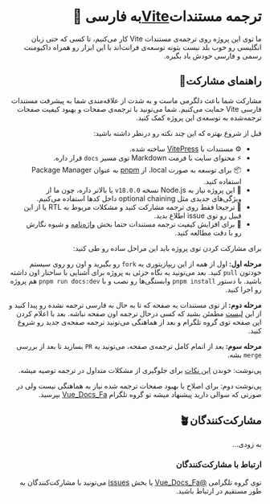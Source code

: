 <h1 dir="rtl" style="display: flex;"> ترجمه مستندات <a href="https://vite.dev" target="_blank">Vite</a> به فارسی 🩷  
</h1>


<p dir="rtl">
ما توی این پروژه روی ترجمه‌ی مستندات Vite کار می‌کنیم، تا کسی که حتی زبان انگلیسی رو خوب بلد نیست بتونه توسعه‌ی فرانت‌اند با این ابزار رو همراه داکیومنت رسمی و فارسی خودش یاد بگیره.
</p>

<h2 dir="rtl">راهنمای مشارکت🌱</h2>

<p dir="rtl">
 مشارکت شما باعث دلگرمی ماست و به شدت از علاقه‌مندی شما به پیشرفت مستندات فارسی Vite حمایت می‌کنیم. شما می‌تونید با ترجمه‌ی صفحات و بهبود کیفیت صفحات ترجمه‌شده به توسعه‌ی این پروژه کمک کنید.
</p>

<p dir="rtl">
قبل از شروع بهتره که این چند نکته رو درنظر داشته باشید:
</p>

<ul dir="rtl">
  <li>⚙️ مستندات با <a href="https://github.com/vuejs/vitepress">VitePress</a> ساخته شده.</li>
  
  <li>⚡ محتوای سایت با فرمت Markdown توی مسیر <code>docs</code> قرار داره.</li>

  <li>📦 برای توسعه به صورت local، از <a href="https://pnpm.io/" target="_blank">pnpm</a> به عنوان Package Manager استفاده کنید.</li>

  <li>🌿 این پروژه نیاز به Node.js نسخه <code>v18.0.0</code> یا بالاتر داره، چون ما از ویژگی‌های جدیدی مثل optional chaining داخل کدها استفاده می‌کنیم.</li>

  <li>🌻 ترجیحا فقط روی ترجمه مشارکت کنید و مشکلات مربوط به RTL یا از این قبیل رو توی issue اطلاع بدید.</li>
  
  <li>🍄 برای افزایش کیفیت ترجمه مستندات حتما بخش <a href="https://github.com/the-pesar/docs-fa/blob/main/GLOSSARY.md">واژه‌نامه</a> و شیوه نگارش رو با دقت مطالعه کنید.</li>
</ul>

<p dir="rtl">
برای مشارکت کردن توی پروژه باید این مراحل ساده رو طی کنید:
</p>

<p dir="rtl">
<strong>مرحله اول: </strong> اول از همه از این ریپازیتوری یه <code>fork</code> رو بگیرید و اون رو روی سیستم خودتون <code>pull</code> کنید. بعد می‌تونید یه نگاه جزئی به پروژه برای آشنایی با ساختار اون داشته باشید. با دستور <code>pnpm install</code> وابستگی‌ها رو نصب و با <code>pnpm run docs:dev</code> هم پروژه رو اجرا کنید.
</p>
  
<p dir="rtl">
<strong>مرحله دوم: </strong> از توی مستندات یه صفحه‌ که تا به حال به فارسی ترجمه نشده رو پیدا کنید و از این <a href="https://github.com/mostafa-nematpour/vite-docs-fa/issues/5">لیست</a> مطمئن بشید که کسی درحال ترجمه اون صفحه نباشه. بعد با اعلام کردن این صفحه توی گروه تلگرام و بعد از هماهنگی می‌تونید ترجمه صفحه‌ی جدید رو شروع کنید.
</p>

<p dir="rtl">
<strong>مرحله سوم: </strong>بعد از اتمام کامل ترجمه‌ی صفحه، می‌تونید یه <code>PR</code> بسازید تا بعد از بررسی <code>merge</code> بشه.
</p>


<p dir="rtl">پی‌نوشت: خوندن <a href="https://gist.github.com/mostafa-nematpour/f68f827c126744d0e923ba479c14a944">این نکات</a> برای جلوگیری از مشکلات متداول در ترجمه توصیه میشه.</p>


<p dir="rtl">پی‌نوشت دوم: برای اصلاح یا بهبود صفحات ترجمه شده نیاز به هماهنگی نیست ولی در صورتی که سوالی دارید پیشنهاد میشه تو گروه تلگرام <a href="https://t.me/Vue_Docs_Fa">Vue_Docs_Fa</a> بپرسید.</p>

<h2 dir="rtl">مشارکت‌کنندگان🪴</h2>

<p dir="rtl">به زودی...</p>

<h3 dir="rtl">ارتباط با مشارکت‌کنندگان</h3>

<p dir="rtl">
توی گروه تلگرامی <a href="https://t.me/Vue_Docs_Fa">@Vue_Docs_Fa</a> یا بخش <a href="https://github.com/the-pesar/docs-fa/issues">issues</a> می‌تونید با مشارکت‌کنندگان به طور مستقیم در ارتباط باشید.
</p>
